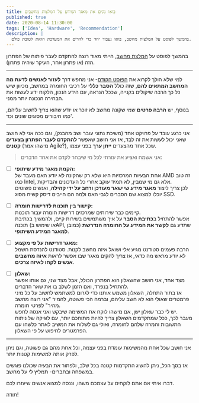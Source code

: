 ```yaml
---
title: בואו נקים את מאגר המידע על המלצות מחשבים
published: true
date: 2020-08-14 11:30:00
tags: ['Idea', 'Hardware', 'Recommendation']
description: |
  בהמשך לפוסט על המלצות מחשב, בואו נעבוד יחד כדי להרים את המערכת הזאת לטובת כולם.
---
```


בהמשך לפוסט על [המלצת מחשב](/ihis-computers/), הייתי מאוד רוצה להתקדם לעבר פיתוח של הפתרון הזה (או פתרון אחר, העיקר שיהיה פתרון).

----

למי שלא הולך לקרוא את [הפוסט הקודם](/ihis-computers/)- אני מחפש דרך **לעזור לאנשים לדעת מה המחשב המתאים להם**, שזה כולל **הסבר כללי** על רכיבי החומרה במחשב, מכיוון שיש כל כך הרבה שיקולים בקנייה, שככל הנראה, עם הידע הנכון, הלקוח ידע לעשות את הבחירה הנכונה יותר ממני.

בנוסף, יש **הרבה פרטים** שמי שקונה מחשב לא זוכר או יודע שהוא צריך לחשוב עליהם, כמו חיבורים מסוגים שונים וכד'.

----

אני כרגע עובד על פרויקט אחד (משיכת נתוני עובר ושב מהבנק), וגם ככה אני לא חושב שאני יכול לעשות את זה לבד, אז אני חושב שאפשר **להתקדם לעבר הפתרון בצעדים קטנים** (מישהו אמר Agile?), שכל אחד מהצעדים **ייתן ערך** בפני עצמו.

> אני אשמח ואציע את עזרתי לכל מי שיבחר לקדם את אחד הדברים:

 - [ ] **הקמת מאגר מידע שיתופי:**  
 אחת הבעיות המרכזיות היא שלא רק שהקונה לא יודע האם מעבד של AMD זה טוב כמו Intel, אלא גם מי שמבין, לא תמיד עוקב אחרי כל העדכונים והבדיקות.  
 לכן צריך ליצור **מאגר מידע שיישאר מעודכן ורחב על ידי קהילה**, ואנשים פשוטים יוכלו למצוא שם הסברים לגבי האם ולמה הם חייבים דיסק קשיח מסוג SSD.

 - [ ] **קישור בין תוכנות לדרישות חומרה:**  
 קיימים כבר שירותים שמרכזים דרישות חומרה עבור תוכנות.  
 אפשר להתחיל ב**כתיבת הסבר** על איך משתמשים בשירות קיים, ולהמשיך בכתיבת תוכנה (או שימוש בAPI, כמובן) שתדע גם **לקשר את המידע על החומרה הנדרשת למאגר המידע השיתופי**.
 
 - [ ] **מאגר דרישות על פי מקצוע:**  
 הרבה פעמים סטודנט מגיע אלי ושואל איזה מחשב לקנות. סטודנט להנדסת חשמל לא יודע מראש מה כדאי, אז צריך להקים מאגר שבו אפשר לראות **איזה מחשבים אנשים לקחו לאיזה צרכים**.
 
 - [ ] **שאלון:**  
 מצד אחד, אני חושב שהשאלון הוא הפתרון הכולל, אבל מצד שני, גם אותו אפשר להתחיל בנפרד, ואם הזמן לשלב בו את שאר הדברים.  
 אז בתור התחלה, השאלון משמש אותנו כדי לגרום למשתמש לחשוב על כל מיני פרמטרים שאולי הוא לא חשב עליהם, וברמה הכי פשוטה, להמיר "אני רוצה מחשב מהיר" לפרטי חומרה.  
 יש לי כבר שאלון ישן, אם מישהו לוקח את המשימה שיבקש ואני אנסה לחפש.  
 מעבר לכך, ככל שמתקדמים השאלון צריך להיות מתוחכם יותר, עם לוגיקה של ניתוח התשובות והמרה שלהם לחומרה, ואולי גם לשלוח את המשיב לאתר כלשהו עם הפרמטרים לחיפוש על פי השאלון.

----

אני חושב שכל אחת מהמשימות עומדת בפני עצמה, וכל אחת מהם גם פשוטה, וגם ניתן לפרק אותה למשימות קטנות יותר.

אז בסך הכל, ניתן להשיג התקדמות קטנה בכל שלב, ולפתור את הבעיה שכולנו פוגשים במשפחה ובחברים- תמליץ לי על מחשב.

דברו איתי אם אתם לוקחים על עצמכם משהו, וננסה למצוא אנשים שיעזרו לכם.

תודה!
